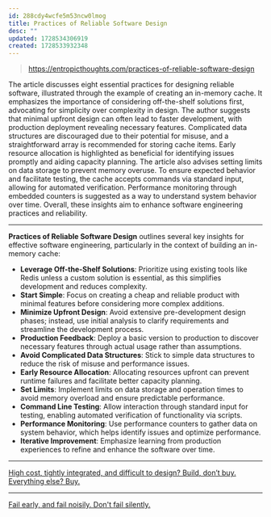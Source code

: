 ```yaml
---
id: 288cdy4wcfe5m53ncw0lmog
title: Practices of Reliable Software Design
desc: ""
updated: 1728534306919
created: 1728533932348
---
```


> https://entropicthoughts.com/practices-of-reliable-software-design

The article discusses eight essential practices for designing reliable software, illustrated through the example of creating an in-memory cache. It emphasizes the importance of considering off-the-shelf solutions first, advocating for simplicity over complexity in design. The author suggests that minimal upfront design can often lead to faster development, with production deployment revealing necessary features. Complicated data structures are discouraged due to their potential for misuse, and a straightforward array is recommended for storing cache items. Early resource allocation is highlighted as beneficial for identifying issues promptly and aiding capacity planning. The article also advises setting limits on data storage to prevent memory overuse. To ensure expected behavior and facilitate testing, the cache accepts commands via standard input, allowing for automated verification. Performance monitoring through embedded counters is suggested as a way to understand system behavior over time. Overall, these insights aim to enhance software engineering practices and reliability.

---

**Practices of Reliable Software Design** outlines several key insights for effective software engineering, particularly in the context of building an in-memory cache:

- **Leverage Off-the-Shelf Solutions**: Prioritize using existing tools like Redis unless a custom solution is essential, as this simplifies development and reduces complexity.
- **Start Simple**: Focus on creating a cheap and reliable product with minimal features before considering more complex additions.
- **Minimize Upfront Design**: Avoid extensive pre-development design phases; instead, use initial analysis to clarify requirements and streamline the development process.
- **Production Feedback**: Deploy a basic version to production to discover necessary features through actual usage rather than assumptions.
- **Avoid Complicated Data Structures**: Stick to simple data structures to reduce the risk of misuse and performance issues.
- **Early Resource Allocation**: Allocating resources upfront can prevent runtime failures and facilitate better capacity planning.
- **Set Limits**: Implement limits on data storage and operation times to avoid memory overload and ensure predictable performance.
- **Command Line Testing**: Allow interaction through standard input for testing, enabling automated verification of functionality via scripts.
- **Performance Monitoring**: Use performance counters to gather data on system behavior, which helps identify issues and optimize performance.
- **Iterative Improvement**: Emphasize learning from production experiences to refine and enhance the software over time.

---

[High cost, tightly integrated, and difficult to design? Build, don’t buy. Everything else? Buy.](https://entropicthoughts.com/build-vs-buy)

---

[Fail early, and fail noisily. Don't fail silently.](https://news.ycombinator.com/item?id=41787260)
